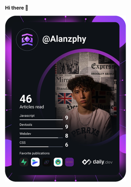### Hi there 👋

<a href="https://app.daily.dev/DailyDevTips"><img src="https://github.com/Alanzphy/Alanzphy/blob/master/devcard.svg" width="400" alt="Alan Ruiz's Dev Card"/></a>
<!--
**Alanzphy/Alanzphy** is a ✨ _special_ ✨ repository because its `README.md` (this file) appears on your GitHub profile.

Here are some ideas to get you started:

- 🔭 I’m currently working on ...
- 🌱 I’m currently learning ...
- 👯 I’m looking to collaborate on ...
- 🤔 I’m looking for help with ...
- 💬 Ask me about ...
- 📫 How to reach me: ...
- 😄 Pronouns: ...
- ⚡ Fun fact: ...
-->
